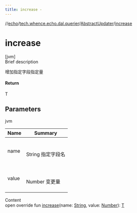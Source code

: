 ```yaml
---
title: increase -
---
```

//[echo](../../index.md)/[tech.whence.echo.dal.querier](../index.md)/[AbstractUpdater](index.md)/[increase](increase.md)



# increase  
[jvm]  
Brief description  


增加指定字段指定量



#### Return  


T



## Parameters  
  
jvm  
  
|  Name|  Summary| 
|---|---|
| name| <br><br>String 指定字段名<br><br>
| value| <br><br>Number 变更量<br><br>
  
  
Content  
open override fun [increase](increase.md)(name: [String](https://kotlinlang.org/api/latest/jvm/stdlib/kotlin/-string/index.html), value: [Number](https://kotlinlang.org/api/latest/jvm/stdlib/kotlin/-number/index.html)): [T](index.md)  



